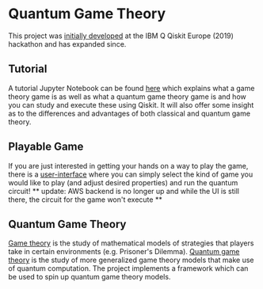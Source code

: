 # Quantum Game Theory
This project was [initially developed](https://github.com/qiskit-community/qiskit-camp-europe-19/issues/40) at the IBM Q Qiskit Europe (2019) hackathon and has expanded since.

## Tutorial
A tutorial Jupyter Notebook can be found [here](https://github.com/desireevl/quantum-game-theory/blob/master/notebooks/quantum_game_theory.ipynb) which explains what a game theory game is as well as what a quantum game theory game is and how you can study and execute these using Qiskit. It will also offer some insight as to the differences and advantages of both classical and quantum game theory.

## Playable Game
If you are just interested in getting your hands on a way to play the game, there is a [user-interface](http://quantum-game.desireevl.com/) where you can simply select the kind of game you would like to play (and adjust desired properties) and run the quantum circuit!
** update: AWS backend is no longer up and while the UI is still there, the circuit for the game won't execute **

## Quantum Game Theory

[Game theory](https://en.wikipedia.org/wiki/Game_theory) is the study of mathematical models of strategies that players take in certain environments (e.g. Prisoner's Dilemma). [Quantum game theory](https://en.wikipedia.org/wiki/Quantum_game_theory) is the study of more generalized game theory models that make use of quantum computation. The project implements a framework which can be used to spin up quantum game theory models.
